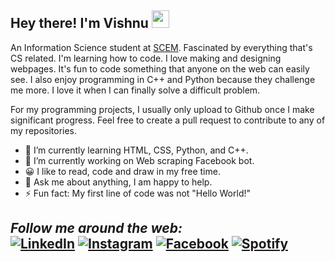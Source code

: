 <h2>Hey there! I'm Vishnu <img src="https://github.com/TheDudeThatCode/TheDudeThatCode/blob/master/Assets/Hi.gif" width="28px"></h2>

An Information Science student at [SCEM](https://www.sahyadri.edu.in/). Fascinated by everything that's CS related. I'm learning how to code. I love making and designing webpages. It's fun to code something that anyone on the web can easily see. I also enjoy programming in C++ and Python because they challenge me more. I love it when I can finally solve a difficult problem.

For my programming projects, I usually only upload to Github once I make significant progress. Feel free to create a pull request to contribute to any of my repositories.

- 🌱 I’m currently learning HTML, CSS, Python, and C++.
- 🔭 I’m currently working on Web scraping Facebook bot.
- 😀 I like to read, code and draw in my free time.
- 💬 Ask me about anything, I am happy to help.
- ⚡ Fun fact: My first line of code was not "Hello World!"

<h2><i>Follow me around the web:</i><br>
<a href="https://www.linkedin.com/in/vishnu-n-v-4491a51b7/" target="_blank"><img src="https://img.shields.io/badge/LinkedIn-%230077B5.svg?&style=flat-square&logo=linkedin&logoColor=white" alt="LinkedIn"></a>
<a href="https://www.instagram.com/ig_carbonx/" target="_blank"><img src="https://img.shields.io/badge/Instagram-%23E4405F.svg?&style=flat-square&logo=instagram&logoColor=white" alt="Instagram"></a>
<a href="https://www.facebook.com/vishnu.n.v.169/" target="_blank"><img src="https://img.shields.io/badge/Facebook-%231877F2.svg?&style=flat-square&logo=facebook&logoColor=white" alt="Facebook"></a>
<a href="https://open.spotify.com/user/quhngqfeg6diw5q2nkl3kf5wn" target="_blank"><img src="https://img.shields.io/badge/Spotify-%231ED760.svg?&style=flat-square&logo=spotify&logoColor=white" alt="Spotify"></a>
</div>
